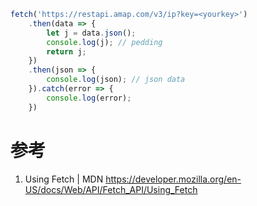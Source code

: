 
```js
fetch('https://restapi.amap.com/v3/ip?key=<yourkey>')
    .then(data => {
        let j = data.json();
        console.log(j); // pedding
        return j;
    })
    .then(json => {
        console.log(json); // json data
    }).catch(error => {
        console.log(error);
    })
```

# 参考

1. Using Fetch | MDN
https://developer.mozilla.org/en-US/docs/Web/API/Fetch_API/Using_Fetch